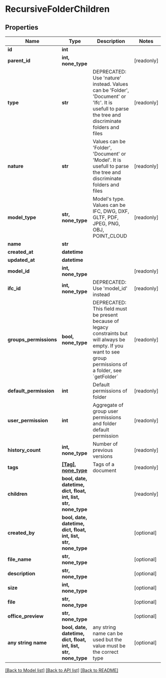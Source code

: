 # RecursiveFolderChildren


## Properties
Name | Type | Description | Notes
------------ | ------------- | ------------- | -------------
**id** | **int** |  | 
**parent_id** | **int, none_type** |  | [readonly] 
**type** | **str** | DEPRECATED: Use &#39;nature&#39; instead. Values can be &#39;Folder&#39;, &#39;Document&#39; or &#39;Ifc&#39;. It is usefull to parse the tree and discriminate folders and files | [readonly] 
**nature** | **str** | Values can be &#39;Folder&#39;, &#39;Document&#39; or &#39;Model&#39;. It is usefull to parse the tree and discriminate folders and files | [readonly] 
**model_type** | **str, none_type** | Model&#39;s type. Values can be IFC, DWG, DXF, GLTF, PDF, JPEG, PNG, OBJ, POINT_CLOUD | [readonly] 
**name** | **str** |  | 
**created_at** | **datetime** |  | 
**updated_at** | **datetime** |  | 
**model_id** | **int, none_type** |  | [readonly] 
**ifc_id** | **int, none_type** | DEPRECATED: Use &#39;model_id&#39; instead | [readonly] 
**groups_permissions** | **bool, none_type** | DEPRECATED: This field must be present because of legacy constraints but will always be empty. If you want to see group permissions of a folder, see &#x60;getFolder&#x60; | [readonly] 
**default_permission** | **int** | Default permissions of folder | [readonly] 
**user_permission** | **int** | Aggregate of group user permissions and folder default permission | [readonly] 
**history_count** | **int, none_type** | Number of previous versions | [readonly] 
**tags** | [**[Tag], none_type**](Tag.md) | Tags of a document | [readonly] 
**children** | **bool, date, datetime, dict, float, int, list, str, none_type** |  | [readonly] 
**created_by** | **bool, date, datetime, dict, float, int, list, str, none_type** |  | [optional] 
**file_name** | **str, none_type** |  | [optional] 
**description** | **str, none_type** |  | [optional] 
**size** | **int, none_type** |  | [optional] 
**file** | **str, none_type** |  | [optional] 
**office_preview** | **str, none_type** |  | [optional] 
**any string name** | **bool, date, datetime, dict, float, int, list, str, none_type** | any string name can be used but the value must be the correct type | [optional]

[[Back to Model list]](../README.md#documentation-for-models) [[Back to API list]](../README.md#documentation-for-api-endpoints) [[Back to README]](../README.md)


